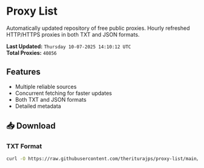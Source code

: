 # Proxy List

Automatically updated repository of free public proxies. Hourly refreshed HTTP/HTTPS proxies in both TXT and JSON formats.

**Last Updated:** `Thursday 10-07-2025 14:10:12 UTC`  
**Total Proxies:** `40856`

## Features
- Multiple reliable sources
- Concurrent fetching for faster updates
- Both TXT and JSON formats
- Detailed metadata

## 📥 Download

### TXT Format
```bash
curl -O https://raw.githubusercontent.com/theriturajps/proxy-list/main/proxies.txt